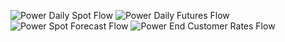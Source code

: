 ![Power Daily Spot Flow](https://github.com/ragnorc/iuppiter/workflows/Power%20Daily%20Spot%20Flow/badge.svg)
![Power Daily Futures Flow](https://github.com/ragnorc/iuppiter/workflows/Power%20Daily%20Futures%20Flow/badge.svg)
![Power Spot Forecast Flow](https://github.com/ragnorc/iuppiter/workflows/Power%20Spot%20Forecast%20Flow/badge.svg)
![Power End Customer Rates Flow](https://github.com/ragnorc/iuppiter/workflows/Power%20End%20Customer%20Rates%20Flow/badge.svg)
